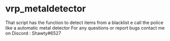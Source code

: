 # vrp_metaldetector
That script has the function to detect items from a blacklist e call the police like a automatic metal detector
For any questions or report bugs contact me on Discord : Shawty#6527
